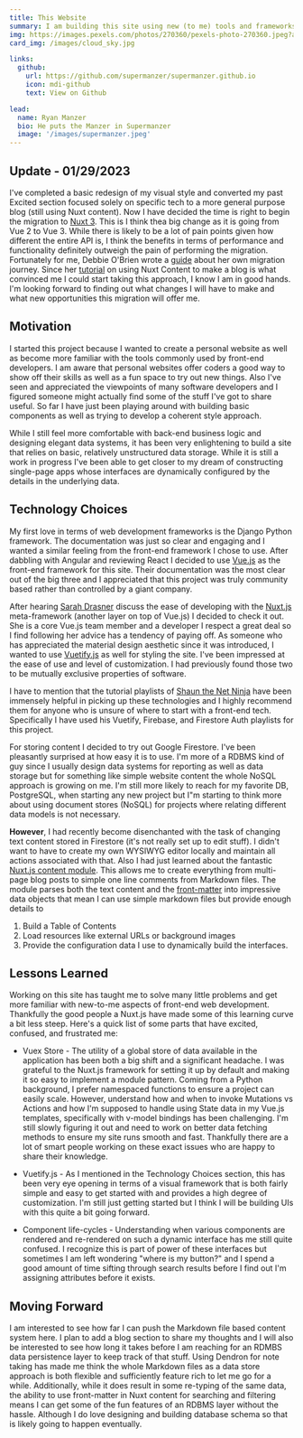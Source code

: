 ```yaml
---
title: This Website
summary: I am building this site using new (to me) tools and frameworks. I am using the Nuxt.js meta-framework along Vuetify.js to build the front-end.  I started using Google Firestore but am migrating to Nuxt Content for the.....um.... content. This has all be a fantastic learning experience. I am learning better how to leverage the many great existing services to make building websites easy.
img: https://images.pexels.com/photos/270360/pexels-photo-270360.jpeg?auto=compress&cs=tinysrgb&dpr=2&h=750&w=1260
card_img: /images/cloud_sky.jpg

links:
  github:
    url: https://github.com/supermanzer/supermanzer.github.io
    icon: mdi-github
    text: View on Github

lead:
  name: Ryan Manzer
  bio: He puts the Manzer in Supermanzer
  image: '/images/supermanzer.jpeg'
---
```


## Update - 01/29/2023

I've completed a basic redesign of my visual style and converted my past Excited section focused solely on specific tech to a more general purpose blog (still using Nuxt content). Now I have decided the time is right to begin the migration to [Nuxt 3](https://nuxt.com/). This is I think thea big change as it is going from Vue 2 to Vue 3. While there is likely to be a lot of pain points given how different the entire API is, I think the benefits in terms of performance and functionality definitely outweigh the pain of performing the migration. Fortunately for me, Debbie O'Brien wrote a [guide](https://debbie.codes/blog/migrating-nuxt2-nuxt3/) about her own migration journey. Since her [tutorial](https://nuxtjs.org/tutorials/creating-blog-with-nuxt-content/) on using Nuxt Content to make a blog is what convinced me I could start taking this approach, I know I am in good hands. I'm looking forward to finding out what changes I will have to make and what new opportunities this migration will offer me.

## Motivation

I started this project because I wanted to create a personal website as well as become more familiar with the tools commonly used by front-end developers. I am aware that personal websites offer coders a good way to show off their skills as well as a fun space to try out new things. Also I've seen and appreciated the viewpoints of many software developers and I figured someone might actually find some of the stuff I've got to share useful. So far I have just been playing around with building basic components as well as trying to develop a coherent style approach.

While I still feel more comfortable with back-end business logic and designing elegant data systems, it has been very enlightening to build a site that relies on basic, relatively unstructured data storage. While it is still a work in progress I've been able to get closer to my dream of constructing single-page apps whose interfaces are dynamically configured by the details in the underlying data.

## Technology Choices

My first love in terms of web development frameworks is the Django Python framework. The documentation was just so clear and engaging and I wanted a similar feeling from the front-end framework I chose to use. After dabbling with Angular and reviewing React I decided to use [Vue.js](https://vuejs.org/) as the front-end framework for this site. Their documentation was the most clear out of the big three and I appreciated that this project was truly community based rather than controlled by a giant company.

After hearing [Sarah Drasner](https://sarahdrasnerdesign.com/) discuss the ease of developing with the [Nuxt.js](https://nuxtjs.org/) meta-framework (another layer on top of Vue.js) I decided to check it out. She is a core Vue.js team member and a developer I respect a great deal so I find following her advice has a tendency of paying off. As someone who has appreciated the material design aesthetic since it was introduced, I wanted to use [Vuetify.js](https://vuetifyjs.com/en/) as well for styling the site. I've been impressed at the ease of use and level of customization. I had previously found those two to be mutually exclusive properties of software.

I have to mention that the tutorial playlists of [Shaun the Net Ninja](https://www.youtube.com/c/TheNetNinja/featured) have been immensely helpful in picking up these technologies and I highly recommend them for anyone who is unsure of where to start with a front-end tech. Specifically I have used his Vuetify, Firebase, and Firestore Auth playlists for this project.

For storing content I decided to try out Google Firestore. I've been pleasantly surprised at how easy it is to use. I'm more of a RDBMS kind of guy since I usually design data systems for reporting as well as data storage but for something like simple website content the whole NoSQL approach is growing on me. I'm still more likely to reach for my favorite DB, PostgreSQL, when starting any new project but I"m starting to think more about using document stores (NoSQL) for projects where relating different data models is not necessary.

**However**, I had recently become disenchanted with the task of changing text content stored in Firestore (it's not really set up to edit stuff). I didn't want to have to create my own WYSIWYG editor locally and maintain all actions associated with that. Also I had just learned about the fantastic [Nuxt.js content module](https://content.nuxtjs.org/). This allows me to create everything from multi-page blog posts to simple one line comments from Markdown files. The module parses both the text content and the [front-matter](https://jekyllrb.com/docs/front-matter/) into impressive data objects that mean I can use simple markdown files but provide enough details to

1. Build a Table of Contents
1. Load resources like external URLs or background images
1. Provide the configuration data I use to dynamically build the interfaces.

## Lessons Learned

Working on this site has taught me to solve many little problems and get more familiar with new-to-me aspects of front-end web development. Thankfully the good people a Nuxt.js have made some of this learning curve a bit less steep. Here's a quick list of some parts that have excited, confused, and frustrated me:

- Vuex Store - The utility of a global store of data available in the application has been both a big shift and a significant headache. I was grateful to the Nuxt.js framework for setting it up by default and making it so easy to implement a module pattern. Coming from a Python background, I prefer namespaced functions to ensure a project can easily scale. However, understand how and when to invoke Mutations vs Actions and how I'm supposed to handle using State data in my Vue.js templates, specifically with v-model bindings has been challenging. I'm still slowly figuring it out and need to work on better data fetching methods to ensure my site runs smooth and fast. Thankfully there are a lot of smart people working on these exact issues who are happy to share their knowledge.

- Vuetify.js - As I mentioned in the Technology Choices section, this has been very eye opening in terms of a visual framework that is both fairly simple and easy to get started with and provides a high degree of customization. I'm still just getting started but I think I will be building UIs with this quite a bit going forward.

- Component life-cycles - Understanding when various components are rendered and re-rendered on such a dynamic interface has me still quite confused. I recognize this is part of power of these interfaces but sometimes I am left wondering "where is my button?" and I spend a good amount of time sifting through search results before I find out I'm assigning attributes before it exists.

## Moving Forward

I am interested to see how far I can push the Markdown file based content system here. I plan to add a blog section to share my thoughts and I will also be interested to see how long it takes before I am reaching for an RDMBS data persistence layer to keep track of that stuff. Using Dendron for note taking has made me think the whole Markdown files as a data store approach is both flexible and sufficiently feature rich to let me go for a while. Additionally, while it does result in some re-typing of the same data, the ability to use front-matter in Nuxt content for searching and filtering means I can get some of the fun features of an RDBMS layer without the hassle. Although I do love designing and building database schema so that is likely going to happen eventually.
